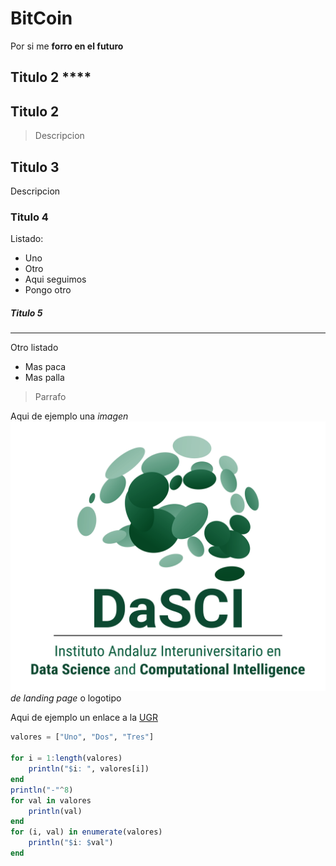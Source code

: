 # BitCoin
Por si me **forro en el futuro**

## Titulo 2 **** 
## Titulo 2

> Descripcion

## Titulo 3

Descripcion

### Titulo 4
Listado:
- Uno 
- Otro
- Aqui seguimos
- Pongo otro 



##### Titulo 5
----- 
Otro listado
* Mas paca
* Mas palla


> Parrafo

Aqui de ejemplo una *imagen ![TextoAlternativo](design/DaSCI_logo.png) de landing page* o logotipo

Aqui de ejemplo un enlace a la [UGR](https://wwww.ugr.es/)

```julia
valores = ["Uno", "Dos", "Tres"]

for i = 1:length(valores)
    println("$i: ", valores[i])
end
println("-"^8)
for val in valores
    println(val)
end
for (i, val) in enumerate(valores)
    println("$i: $val")
end
```
